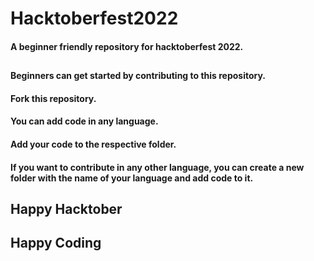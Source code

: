 # Hacktoberfest2022
#### A beginner friendly repository for hacktoberfest 2022.
## 

#### Beginners can get started by contributing to this repository.
#### Fork this repository.
#### You can add code in any language.
#### Add your code to the respective folder.
#### If you want to contribute in any other language, you can create a new folder with the name of your language and add code to it.

## Happy Hacktober
## Happy Coding
